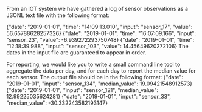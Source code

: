 From an IOT system we have gathered a log of sensor observations as a JSONL text file with the following format:

{"date": "2019-01-01", "time": "14:09:13.010", "input": "sensor_17", "value": 56.65788628257326}
{"date": "2019-01-01", "time": "16:07:09.166", "input": "sensor_23", "value": -6.939272293750748}
{"date": "2019-01-01", "time": "12:18:39.988", "input": "sensor_103", "value": 14.45649620272106}
The dates in the input file are guaranteed to appear in order.

For reporting, we would like you to write a small command line tool to aggregate the data per day, and for each day to report the median value for each sensor. The output file should be in the following format:
{"date": "2019-01-01", "input": "sensor_134", "median_value": 19.09421548912573}
{"date": "2019-01-01", "input": "sensor_121", "median_value": 12.99225035624281}
{"date": "2019-01-01", "input": "sensor_33", "median_value": -30.332243582193147}
